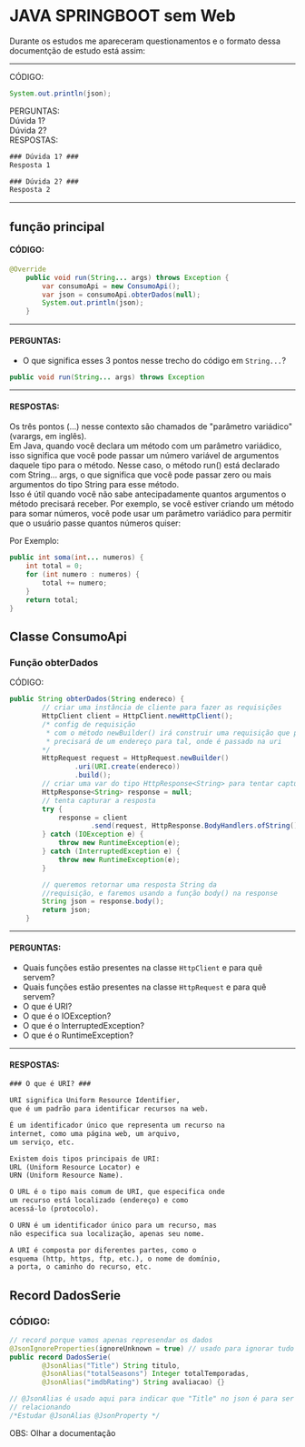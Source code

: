 # JAVA SPRINGBOOT sem Web
Durante os estudos me apareceram questionamentos e o formato dessa documentção de estudo está assim:  

---
CÓDIGO:
```java
System.out.println(json);
```
PERGUNTAS:  
Dúvida 1?  
Dúvida 2?  
RESPOSTAS:  
```txt
### Dúvida 1? ###
Resposta 1
```
```txt
### Dúvida 2? ###
Resposta 2
```
---
## função principal
#### CÓDIGO:  
```java
@Override
	public void run(String... args) throws Exception {
		var consumoApi = new ConsumoApi();
		var json = consumoApi.obterDados(null);
		System.out.println(json);
	}
```  
---  
#### PERGUNTAS:  
+ O que significa esses 3 pontos nesse trecho do código em `String...`?  
```java
public void run(String... args) throws Exception 
```  
---

#### RESPOSTAS:   
Os três pontos (...) nesse contexto são chamados de "parâmetro variádico" (varargs, em inglês).  
Em Java, quando você declara um método com um parâmetro variádico, isso significa que você pode passar um número variável de argumentos daquele tipo para o método. Nesse caso, o método run() está declarado com String... args, o que significa que você pode passar zero ou mais argumentos do tipo String para esse método.  
Isso é útil quando você não sabe antecipadamente quantos argumentos o método precisará receber. Por exemplo, se você estiver criando um método para somar números, você pode usar um parâmetro variádico para permitir que o usuário passe quantos números quiser:    

Por Exemplo:  
```java
public int soma(int... numeros) {
    int total = 0;
    for (int numero : numeros) {
        total += numero;
    }
    return total;
}
```
## Classe ConsumoApi
### Função obterDados
CÓDIGO:  
```java
public String obterDados(String endereco) {
        // criar uma instância de cliente para fazer as requisições
        HttpClient client = HttpClient.newHttpClient();
        /* config de requisição 
         * com o método newBuilder() irá construir uma requisição que por sua vez
         * precisará de um endereço para tal, onde é passado na uri
        */
        HttpRequest request = HttpRequest.newBuilder()
                .uri(URI.create(endereco))
                .build();
        // criar uma var do tipo HttpResponse<String> para tentar capturar uma resposta
        HttpResponse<String> response = null;
        // tenta capturar a resposta
        try {
            response = client
                    .send(request, HttpResponse.BodyHandlers.ofString());
        } catch (IOException e) {
            throw new RuntimeException(e);
        } catch (InterruptedException e) {
            throw new RuntimeException(e);
        }

        // queremos retornar uma resposta String da 
        //requisição, e faremos usando a função body() na response
        String json = response.body();
        return json;
    }
```
---
#### PERGUNTAS:  
+ Quais funções estão presentes na classe `HttpClient` e para quê servem?
+ Quais funções estão presentes na classe `HttpRequest` e para quê servem?
+ O que é URI?  
+ O que é o IOException?
+ O que é o InterruptedException?
+ O que é o RuntimeException?
---
#### RESPOSTAS: 
```txt
### O que é URI? ###

URI significa Uniform Resource Identifier, 
que é um padrão para identificar recursos na web. 

É um identificador único que representa um recurso na 
internet, como uma página web, um arquivo, 
um serviço, etc.

Existem dois tipos principais de URI: 
URL (Uniform Resource Locator) e 
URN (Uniform Resource Name).

O URL é o tipo mais comum de URI, que especifica onde 
um recurso está localizado (endereço) e como 
acessá-lo (protocolo).

O URN é um identificador único para um recurso, mas 
não especifica sua localização, apenas seu nome.

A URI é composta por diferentes partes, como o 
esquema (http, https, ftp, etc.), o nome de domínio, 
a porta, o caminho do recurso, etc.
```

## Record DadosSerie
### CÓDIGO:
```java
// record porque vamos apenas represendar os dados
@JsonIgnoreProperties(ignoreUnknown = true) // usado para ignorar tudo que não estiver nos parametros da record
public record DadosSerie(
        @JsonAlias("Title") String titulo,
        @JsonAlias("totalSeasons") Integer totalTemporadas,
        @JsonAlias("imdbRating") String avaliacao) {}

// @JsonAlias é usado aqui para indicar que "Title" no json é para ser interpretado para titulo
// relacionando 
/*Estudar @JsonAlias @JsonProperty */
```
OBS: Olhar a documentação 